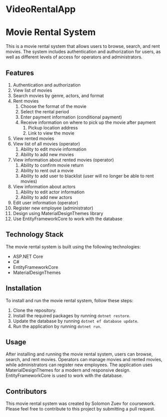 # VideoRentalApp

# Movie Rental System

This is a movie rental system that allows users to browse, search, and rent movies. The system includes authentication and authorization for users, as well as different levels of access for operators and administrators.

## Features

1. Authentication and authorization
2. View list of movies
3. Search movies by genre, actors, and format
4. Rent movies
	1. Choose the format of the movie
	2. Select the rental period
	3. Enter payment information (conditional payment)
	4. Receive information on where to pick up the movie after payment
		1. Pickup location address
		2. Link to view the movie
5. View rented movies
6. View list of all movies (operator)
	1. Ability to edit movie information
	2. Ability to add new movies
7. View information about rented movies (operator)
	1. Ability to confirm movie return
	2. Ability to rent out a movie
	3. Ability to add user to blacklist (user will no longer be able to rent movies)
8. View information about actors
	1. Ability to edit actor information
	2. Ability to add new actors
9. Edit user information (operator)
10. Register new employee (administrator)
11. Design using MaterialDesignThemes library
12. Use EntityFrameworkCore to work with the database

## Technology Stack

The movie rental system is built using the following technologies:

- ASP.NET Core
- C#
- EntityFrameworkCore
- MaterialDesignThemes

## Installation

To install and run the movie rental system, follow these steps:

1. Clone the repository.
2. Install the required packages by running `dotnet restore`.
3. Update the database by running `dotnet ef database update`.
4. Run the application by running `dotnet run`.

## Usage

After installing and running the movie rental system, users can browse, search, and rent movies. Operators can manage movies and rented movies, while administrators can register new employees. The application uses MaterialDesignThemes for a modern and responsive design. EntityFrameworkCore is used to work with the database.

## Contributors

This movie rental system was created by Solomon Zuev for coursework. Please feel free to contribute to this project by submitting a pull request.
